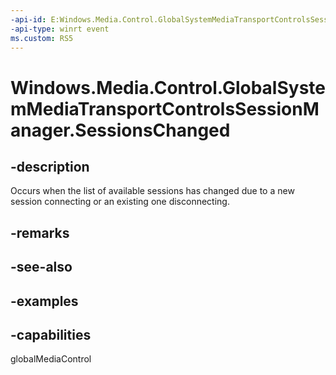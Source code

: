 ```yaml
---
-api-id: E:Windows.Media.Control.GlobalSystemMediaTransportControlsSessionManager.SessionsChanged
-api-type: winrt event
ms.custom: RS5
---
```


<!-- Event syntax.
public event TypedEventHandler SessionsChanged<GlobalSystemMediaTransportControlsSessionManager, SessionsChangedEventArgs>
-->

# Windows.Media.Control.GlobalSystemMediaTransportControlsSessionManager.SessionsChanged

## -description
Occurs when the list of available sessions has changed due to a new session connecting or an existing one disconnecting. 

## -remarks

## -see-also

## -examples

## -capabilities
globalMediaControl


